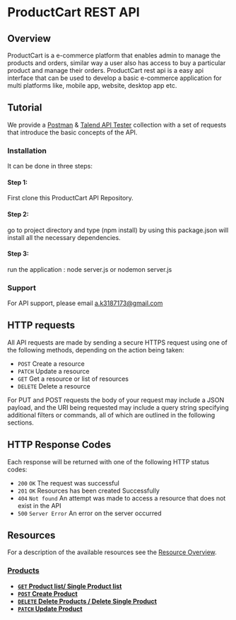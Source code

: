# ProductCart REST API

## Overview

ProductCart is a e-commerce platform that enables admin to manage the products and orders, similar way a user also has access to buy a particular product and manage their orders. ProductCart rest api is a easy api interface that can be used to develop a basic e-commerce application for multi platforms like, mobile app, website, desktop app etc.

## Tutorial
We provide a [Postman](https://www.getpostman.com/) & [Talend API Tester](https://chrome.google.com/webstore/detail/talend-api-tester-free-ed/aejoelaoggembcahagimdiliamlcdmfm?hl=en) collection with a set of requests that introduce the basic concepts of the API. 
### Installation 
It can be done in three steps:

#### Step 1:
First clone this ProductCart API Repository.
#### Step 2:
go to project directory and type (npm install) by using this package.json will install all the necessary dependencies.
#### Step 3:
run the application : node server.js or nodemon server.js

### Support
For API support, please email a.k3187173@gmail.com


## HTTP requests
All API requests are made by sending a secure HTTPS request using one of the following methods, depending on the action being taken:

* `POST` Create a resource
* `PATCH` Update a resource
* `GET` Get a resource or list of resources
* `DELETE` Delete a resource

For PUT and POST requests the body of your request may include a JSON payload, and the URI being requested may include a query string specifying additional filters or commands, all of which are outlined in the following sections.


## HTTP Response Codes
Each response will be returned with one of the following HTTP status codes:

* `200` `OK` The request was successful
* `201` `OK` Resources has been created Successfully
* `404` `Not found` An attempt was made to access a resource that does not exist in the API
* `500` `Server Error` An error on the server occurred


## Resources
For a description of the available resources see the [Resource Overview](resource_overview.md).



### [Products][]
- **[<code>GET</code> Product list/ Single Product list](/accounts/GET_list.md)**
- **[<code>POST</code> Create Product](/plans/GET_list.md)**
- **[<code>DELETE</code> Delete Products / Delete Single Product](/plans/GET_id.md)**
- **[<code>PATCH</code> Update Product](/plans/GET_id.md)**


[Products]: /documentation/products
